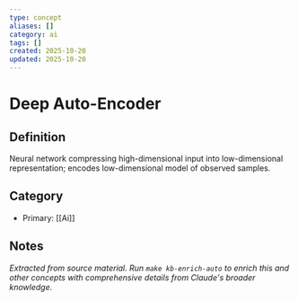 ```yaml
---
type: concept
aliases: []
category: ai
tags: []
created: 2025-10-20
updated: 2025-10-20
---
```


# Deep Auto-Encoder

## Definition

Neural network compressing high-dimensional input into low-dimensional representation; encodes low-dimensional model of observed samples.

## Category

- Primary: [[Ai]]

## Notes

*Extracted from source material. Run `make kb-enrich-auto` to enrich this and other concepts with comprehensive details from Claude's broader knowledge.*

